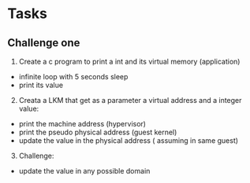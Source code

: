 # Tasks

## Challenge one

1. Create a c program to print a int and its virtual memory (application)
  * infinite loop with 5 seconds sleep
  * print its value 
2. Creata a LKM that get as a parameter a virtual address  and a integer value:
  * print the machine address (hypervisor)
  * print the pseudo physical address (guest kernel)
  * update the value in the physical address ( assuming in same guest)
3. Challenge:
  * update the value in any possible domain
